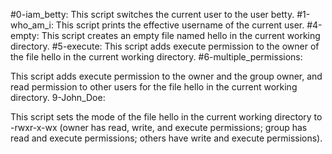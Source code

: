 #0-iam_betty:
This script switches the current user to the user betty.
#1-who_am_i:
This script prints the effective username of the current user.
#4-empty:
This script creates an empty file named hello in the current working directory.
#5-execute:
This script adds execute permission to the owner of the file hello in the current working directory.
#6-multiple_permissions:

This script adds execute permission to the owner and the group owner, and read permission to other users for the file hello in the current working directory.
9-John_Doe:

This script sets the mode of the file hello in the current working directory to -rwxr-x-wx (owner has read, write, and execute permissions; group has read and execute permissions; others have write and execute permissions).
